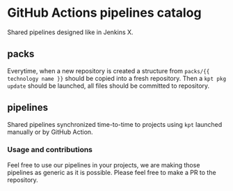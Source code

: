 GitHub Actions pipelines catalog
================================

Shared pipelines designed like in Jenkins X.

## packs

Everytime, when a new repository is created a structure from `packs/{{ technology name }}` should be copied into a fresh repository.
Then a `kpt pkg update` should be launched, all files should be committed to repository.

## pipelines

Shared pipelines synchronized time-to-time to projects using `kpt` launched manually or by GitHub Action.

### Usage and contributions

Feel free to use our pipelines in your projects, we are making those pipelines as generic as it is possible.
Please feel free to make a PR to the repository.

